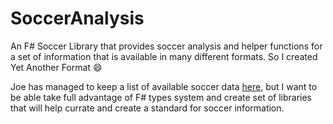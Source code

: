 # SoccerAnalysis
An F# Soccer Library that provides soccer analysis and helper functions for a set of information that is available in many different formats. So I created Yet Another Format :smile:

Joe has managed to keep a list of available soccer data [here](http://www.jokecamp.com/blog/guide-to-football-and-soccer-data-and-apis/), but I want to be able take full advantage of F# types system and create set of libraries that will help currate and create a standard for soccer information.

